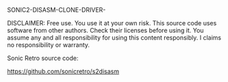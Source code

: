 SONIC2-DISASM-CLONE-DRIVER-

DISCLAIMER:
Free use. You use it at your own risk. This source code uses software from other authors. Check their licenses before using it. You assume any and all responsibility for using this content responsibly. I claims no responsibility or warranty.

Sonic Retro source code:

https://github.com/sonicretro/s2disasm
